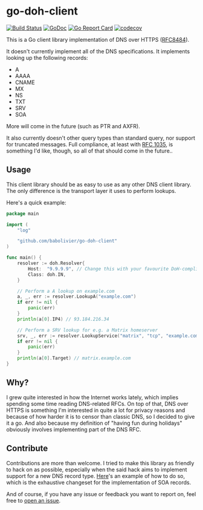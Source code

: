# go-doh-client

[![Build Status](https://travis-ci.org/babolivier/go-doh-client.svg?branch=master)](https://travis-ci.org/babolivier/go-doh-client) [![GoDoc](https://godoc.org/github.com/babolivier/go-doh-client?status.svg)](https://godoc.org/github.com/babolivier/go-doh-client) [![Go Report Card](https://goreportcard.com/badge/github.com/babolivier/go-doh-client)](https://goreportcard.com/report/github.com/babolivier/go-doh-client) [![codecov](https://codecov.io/gh/babolivier/go-doh-client/branch/master/graph/badge.svg)](https://codecov.io/gh/go-ocf/go-coap)

This is a Go client library implementation of DNS over HTTPS
([RFC8484](https://tools.ietf.org/html/rfc8484)).

It doesn't currently implement all of the DNS specifications. It implements
looking up the following records:

* A
* AAAA
* CNAME
* MX
* NS
* TXT
* SRV
* SOA

More will come in the future (such as PTR and AXFR).

It also currently doesn't other query types than standard query, nor support for
truncated messages. Full compliance, at least with [RFC
1035](https://tools.ietf.org/html/rfc1035), is something I'd like, though, so
all of that should come in the future..

## Usage

This client library should be as easy to use as any other DNS client library.
The only difference is the transport layer it uses to perform lookups.

Here's a quick example:

```go
package main

import (
	"log"

	"github.com/babolivier/go-doh-client"
)

func main() {
	resolver := doh.Resolver{
		Host:  "9.9.9.9", // Change this with your favourite DoH-compliant resolver.
		Class: doh.IN,
	}

	// Perform a A lookup on example.com
	a, _, err := resolver.LookupA("example.com")
	if err != nil {
		panic(err)
	}
	println(a[0].IP4) // 93.184.216.34

	// Perform a SRV lookup for e.g. a Matrix homeserver
	srv, _, err := resolver.LookupService("matrix", "tcp", "example.com")
	if err != nil {
		panic(err)
	}
	println(a[0].Target) // matrix.example.com
}
```

## Why?

I grew quite interested in how the Internet works lately, which implies spending
some time reading DNS-related RFCs. On top of that, DNS over HTTPS is something
I'm interested in quite a lot for privacy reasons and because of how harder it
is to censor than classic DNS, so I decided to give it a go. And also because my
definition of "having fun during holidays" obviously involves implementing part
of the DNS RFC.

## Contribute

Contributions are more than welcome. I tried to make this library as friendly to
hack on as possible, especially when the said hack aims to implement support for
a new DNS record type.
[Here](https://github.com/babolivier/go-doh-client/commit/e64451280e70778bf8d95ea1f23e86d047a80222)'s
an example of how to do so, which is the exhaustive changeset for the
implementation of SOA records.

And of course, if you have any issue or feedback you want to report on, feel
free to [open an issue](https://github.com/babolivier/go-doh-client/issues/new).
